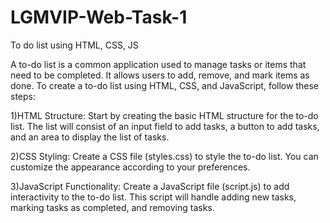 # LGMVIP-Web-Task-1
To do list using HTML, CSS, JS

A to-do list is a common application used to manage tasks or items that need to be completed. It allows users to add, remove, and mark items as done.
To create a to-do list using HTML, CSS, and JavaScript, follow these steps:

1)HTML Structure:
      Start by creating the basic HTML structure for the to-do list. The list will consist of an input field to add tasks, a button to add tasks, and 
      an area to display the list of tasks.

2)CSS Styling:
      Create a CSS file (styles.css) to style the to-do list. You can customize the appearance according to your preferences.

3)JavaScript Functionality:
      Create a JavaScript file (script.js) to add interactivity to the to-do list. This script will handle adding new tasks, marking tasks as completed,
      and removing tasks.
